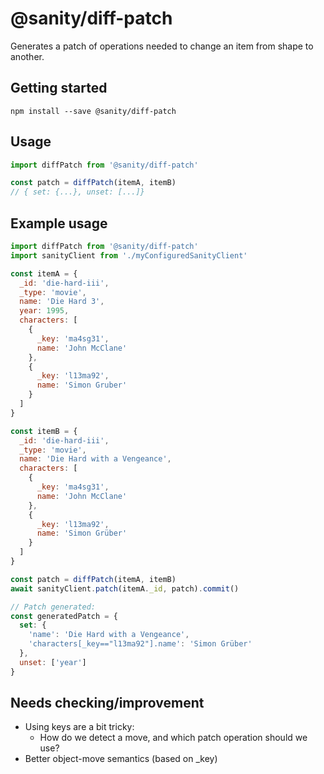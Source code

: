 # @sanity/diff-patch

Generates a patch of operations needed to change an item from shape to another.

## Getting started

    npm install --save @sanity/diff-patch

## Usage

```js
import diffPatch from '@sanity/diff-patch'

const patch = diffPatch(itemA, itemB)
// { set: {...}, unset: [...]}
```

## Example usage

```js
import diffPatch from '@sanity/diff-patch'
import sanityClient from './myConfiguredSanityClient'

const itemA = {
  _id: 'die-hard-iii',
  _type: 'movie',
  name: 'Die Hard 3',
  year: 1995,
  characters: [
    {
      _key: 'ma4sg31',
      name: 'John McClane'
    },
    {
      _key: 'l13ma92',
      name: 'Simon Gruber'
    }
  ]
}

const itemB = {
  _id: 'die-hard-iii',
  _type: 'movie',
  name: 'Die Hard with a Vengeance',
  characters: [
    {
      _key: 'ma4sg31',
      name: 'John McClane'
    },
    {
      _key: 'l13ma92',
      name: 'Simon Grüber'
    }
  ]
}

const patch = diffPatch(itemA, itemB)
await sanityClient.patch(itemA._id, patch).commit()

// Patch generated:
const generatedPatch = {
  set: {
    'name': 'Die Hard with a Vengeance',
    'characters[_key=="l13ma92"].name': 'Simon Grüber'
  },
  unset: ['year']
}
```

## Needs checking/improvement

* Using keys are a bit tricky:
  * How do we detect a move, and which patch operation should we use?
* Better object-move semantics (based on \_key)
